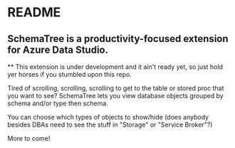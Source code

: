 # README
## SchemaTree is a productivity-focused extension for Azure Data Studio.


** This extension is under development and it ain't ready yet, so just hold yer horses if you stumbled upon this repo.

Tired of scrolling, scrolling, scrolling to get to the table or stored proc that you want to see? SchemaTree lets you view database objects grouped by schema and/or type then schema.

You can choose which types of objects to show/hide (does anybody besides DBAs need to see the stuff in "Storage" or "Service Broker"?)

More to come!
